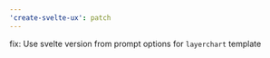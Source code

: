 ```yaml
---
'create-svelte-ux': patch
---
```


fix: Use svelte version from prompt options for `layerchart` template
